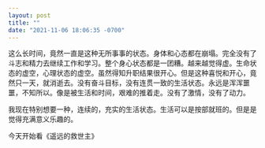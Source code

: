 ```yaml
---
layout: post
title: ""
date: "2021-11-06 18:06:35 -0700"
---
```


这么长时间，竟然一直是这种无所事事的状态。身体和心态都在崩塌。完全没有了斗志和精力去继续工作和学习。整个身心状态都是一团糟。越来越觉得虚。生命状态的虚空，心理状态的虚空。虽然得知升职结果很开心。但是这种喜悦和开心，竟然只一天，就消逝去。没有奋斗目标，没有连贯一致的生活状态。永远是浑浑噩噩，不知所以。像是被生活和时间，艰难的推着走。没有了激情，没有了动力。

我现在特别想要一种，连续的，充实的生活状态。生活可以是按部就班的。但是是觉得充满意义乐趣的。

今天开始看《遥远的救世主》
